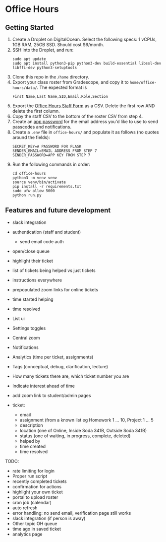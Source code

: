 # Office Hours

## Getting Started
1. Create a Droplet on DigitalOcean. Select the following specs: 1 vCPUs, 1GB RAM, 25GB SSD. Should cost $6/month.
2. SSH into the Droplet, and run:
   ```
   sudo apt update
   sudo apt install python3-pip python3-dev build-essential libssl-dev libffi-dev python3-setuptools
   ```
3. Clone this repo in the `/home` directory.
4. Export your class roster from Gradescope, and copy it to `home/office-hours/data/`. The expected format is
   ```
   First Name,Last Name,SID,Email,Role,Section
   ```
5. Export the [Office Hours Staff Form](https://docs.google.com/spreadsheets/d/1Wn6h2tmi9SoQH9uGMbwoHEVriN5_zBFK5TA9VpunLVM/edit?usp=sharing) as a CSV. Delete the first row AND delete the first column.
6. Copy the staff CSV to the bottom of the roster CSV from step 4.
7. Create an [app password](https://support.google.com/accounts/answer/185833?hl=en) for the email address you'd like to use to send passcodes and notifications.
8. Create a `.env` file in `office-hours/` and populate it as follows (no quotes around the fields):
   ```
   SECRET_KEY=A PASSWORD FOR FLASK
   SENDER_EMAIL=EMAIL ADDRESS FROM STEP 7
   SENDER_PASSWORD=APP KEY FROM STEP 7
   ```
9. Run the following commands in order:
   ```
   cd office-hours
   python3 -m venv venv
   source venv/bin/activate
   pip install -r requirements.txt
   sudo ufw allow 5000
   python run.py
   ```

## Features and future development
- slack integration
- authentication (staff and student)
   - send email code auth
- open/close queue
- highlight their ticket
- list of tickets being helped vs just tickets
- instructions everywhere
- prepopulated zoom links for online tickets
- time started helping
- time resolved
- List ui
- Settings toggles
- Central zoom
- Notifications
- Analytics (time per ticket, assignments)
- Tags (conceptual, debug, clarification, lecture)
- How many tickets there are, which ticket number you are
- Indicate interest ahead of time
- add zoom link to student/admin pages

- ticket:
   - email
   - assignment (from a known list eg Homework 1 … 10, Project 1 … 5
   - description
   - location (one of Online, Inside Soda 341B, Outside Soda 341B)
   - status (one of waiting, in progress, complete, deleted)
   - helped by
   - time created
   - time resolved

TODO:
- rate limiting for login
- Proper run script
- recently completed tickets
- confirmation for actions
- highlight your own ticket
- portal to upload roster
- cron job (calendar)
- auto refresh
- error handling: no send email, verification page still works
- slack integration (if person is away)
- Other topic OH queue
- time ago in saved ticket
- analytics page
